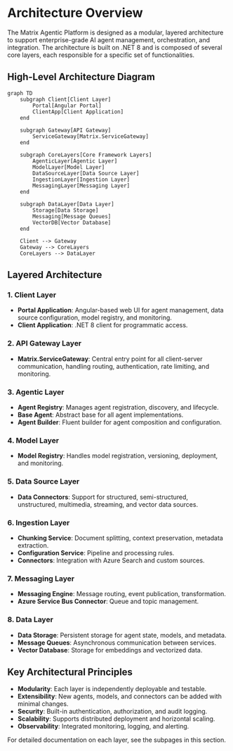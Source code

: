 # Architecture Overview

The Matrix Agentic Platform is designed as a modular, layered architecture to support enterprise-grade AI agent management, orchestration, and integration. The architecture is built on .NET 8 and is composed of several core layers, each responsible for a specific set of functionalities.

## High-Level Architecture Diagram

```mermaid
graph TD
    subgraph Client[Client Layer]
        Portal[Angular Portal]
        ClientApp[Client Application]
    end

    subgraph Gateway[API Gateway]
        ServiceGateway[Matrix.ServiceGateway]
    end

    subgraph CoreLayers[Core Framework Layers]
        AgenticLayer[Agentic Layer]
        ModelLayer[Model Layer]
        DataSourceLayer[Data Source Layer]
        IngestionLayer[Ingestion Layer]
        MessagingLayer[Messaging Layer]
    end

    subgraph DataLayer[Data Layer]
        Storage[Data Storage]
        Messaging[Message Queues]
        VectorDB[Vector Database]
    end

    Client --> Gateway
    Gateway --> CoreLayers
    CoreLayers --> DataLayer
```

## Layered Architecture

### 1. Client Layer
- **Portal Application**: Angular-based web UI for agent management, data source configuration, model registry, and monitoring.
- **Client Application**: .NET 8 client for programmatic access.

### 2. API Gateway Layer
- **Matrix.ServiceGateway**: Central entry point for all client-server communication, handling routing, authentication, rate limiting, and monitoring.

### 3. Agentic Layer
- **Agent Registry**: Manages agent registration, discovery, and lifecycle.
- **Base Agent**: Abstract base for all agent implementations.
- **Agent Builder**: Fluent builder for agent composition and configuration.

### 4. Model Layer
- **Model Registry**: Handles model registration, versioning, deployment, and monitoring.

### 5. Data Source Layer
- **Data Connectors**: Support for structured, semi-structured, unstructured, multimedia, streaming, and vector data sources.

### 6. Ingestion Layer
- **Chunking Service**: Document splitting, context preservation, metadata extraction.
- **Configuration Service**: Pipeline and processing rules.
- **Connectors**: Integration with Azure Search and custom sources.

### 7. Messaging Layer
- **Messaging Engine**: Message routing, event publication, transformation.
- **Azure Service Bus Connector**: Queue and topic management.

### 8. Data Layer
- **Data Storage**: Persistent storage for agent state, models, and metadata.
- **Message Queues**: Asynchronous communication between services.
- **Vector Database**: Storage for embeddings and vectorized data.

## Key Architectural Principles
- **Modularity**: Each layer is independently deployable and testable.
- **Extensibility**: New agents, models, and connectors can be added with minimal changes.
- **Security**: Built-in authentication, authorization, and audit logging.
- **Scalability**: Supports distributed deployment and horizontal scaling.
- **Observability**: Integrated monitoring, logging, and alerting.

For detailed documentation on each layer, see the subpages in this section.
